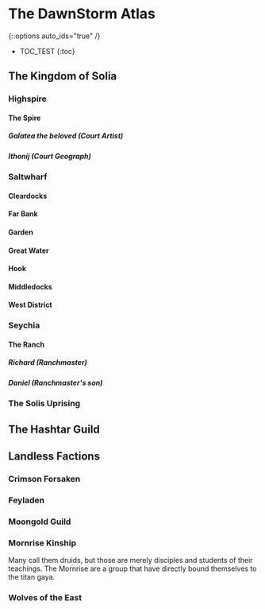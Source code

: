 # The DawnStorm Atlas

{::options auto_ids="true" /}

- TOC_TEST
{:toc}

## The Kingdom of Solia

### Highspire

#### The Spire

##### Galatea the beloved (Court Artist)

##### Ithonij (Court Geograph)

### Saltwharf

#### Cleardocks

#### Far Bank

#### Garden

#### Great Water

#### Hook

#### Middledocks

#### West District

### Seychia

#### The Ranch

##### Richard (Ranchmaster)

##### Daniel (Ranchmaster's son)

### The Solis Uprising

## The Hashtar Guild

## Landless Factions

### Crimson Forsaken

### Feyladen

### Moongold Guild

### Mornrise Kinship

Many call them druids, but those are merely disciples and students of their teachings.
The Mornrise are a group that have directly bound themselves to the titan gaya.

### Wolves of the East
